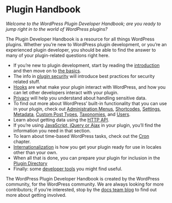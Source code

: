 # Plugin Handbook

_Welcome to the WordPress Plugin Developer Handbook; are you ready to jump right in to the world of WordPress plugins?_

The Plugin Developer Handbook is a resource for all things WordPress plugins. Whether you’re new to WordPress plugin development, or you’re an experienced plugin developer, you should be able to find the answer to many of your plugin-related questions right here.

*   If you’re new to plugin development, start by reading the [introduction](https://developer.wordpress.org/plugin/intro/) and then move on to [the basics](https://developer.wordpress.org/plugins/plugin-basics/).
*   The info in [plugin security](https://developer.wordpress.org/plugin/security/) will introduce best practices for security related stuff.
*   [Hooks](https://developer.wordpress.org/plugin/hooks/) are what make your plugin interact with WordPress, and how you can let other developers interact with your plugin.
*   [Privacy](https://developer.wordpress.org/plugins/privacy/) will help you understand about handling sensitive data.
*   To find out more about WordPress’ built-in functionality that you can use in your plugin, check out [Administration Menus](https://developer.wordpress.org/plugin/administration-menus/), [Shortcodes](https://developer.wordpress.org/plugin/shortcodes/), [Settings](https://developer.wordpress.org/plugin/settings/), [Metadata](https://developer.wordpress.org/plugin/metadata/), [Custom Post Types](https://developer.wordpress.org/plugins/post-types/), [Taxonomies](https://developer.wordpress.org/plugins/taxonomies/), and [Users](https://developer.wordpress.org/plugin/users/).
*   Learn about getting data using the [HTTP API](https://developer.wordpress.org/plugin/http-api/).
*   If you’re using [JavaScript, jQuery or Ajax](https://developer.wordpress.org/plugin/javascript/) in your plugin, you’ll find the information you need in that section.
*   To learn about time-based WordPress tasks, check out the [Cron](https://developer.wordpress.org/plugin/cron/) chapter.
*   [Internationalization](https://developer.wordpress.org/plugin/internationalization/) is how you get your plugin ready for use in locales other than your own.
*   When all that is done, you can prepare your plugin for inclusion in the [Plugin Directory](https://developer.wordpress.org/plugin/wordpress-org/)
*   Finally: some [developer tools](https://developer.wordpress.org/plugin/developer-tools/) you might find useful.

The WordPress Plugin Developer Handbook is created by the WordPress community, for the WordPress community. We are always looking for more contributors; if you’re interested, stop by the [docs team blog](https://make.wordpress.org/docs) to find out more about getting involved.
